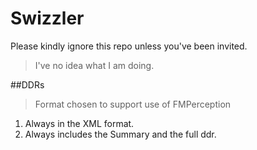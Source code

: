 # Swizzler

Please kindly ignore this repo unless you've been invited. 

>I've no idea what I am doing.

##DDRs
>Format chosen to support use of FMPerception

1. Always in the XML format.
2. Always includes the Summary and the full ddr.
